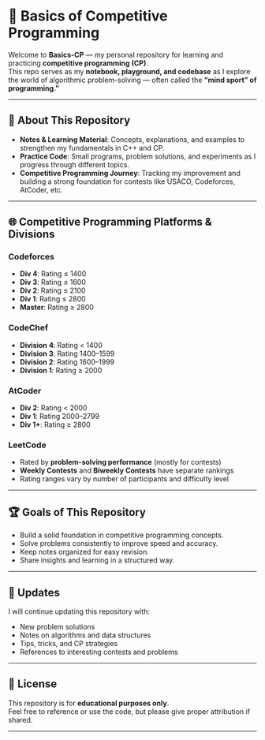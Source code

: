 # 📝 Basics of Competitive Programming

Welcome to **Basics-CP** — my personal repository for learning and practicing **competitive programming (CP)**.  
This repo serves as my **notebook, playground, and codebase** as I explore the world of algorithmic problem-solving — often called the **“mind sport” of programming.”**

---

## 🚀 About This Repository

- **Notes & Learning Material**: Concepts, explanations, and examples to strengthen my fundamentals in C++ and CP.  
- **Practice Code**: Small programs, problem solutions, and experiments as I progress through different topics.  
- **Competitive Programming Journey**: Tracking my improvement and building a strong foundation for contests like USACO, Codeforces, AtCoder, etc.

---

## 🌐 Competitive Programming Platforms & Divisions

### **Codeforces**
- **Div 4**: Rating ≤ 1400  
- **Div 3**: Rating ≤ 1600  
- **Div 2**: Rating ≤ 2100  
- **Div 1**: Rating ≤ 2800  
- **Master**: Rating ≥ 2800  

### **CodeChef**
- **Division 4**: Rating < 1400  
- **Division 3**: Rating 1400–1599  
- **Division 2**: Rating 1600–1999  
- **Division 1**: Rating ≥ 2000  

### **AtCoder**
- **Div 2**: Rating < 2000  
- **Div 1**: Rating 2000–2799  
- **Div 1+**: Rating ≥ 2800  

### **LeetCode**
- Rated by **problem-solving performance** (mostly for contests)  
- **Weekly Contests** and **Biweekly Contests** have separate rankings  
- Rating ranges vary by number of participants and difficulty level  

---

## 🏆 Goals of This Repository

- Build a solid foundation in competitive programming concepts.  
- Solve problems consistently to improve speed and accuracy.  
- Keep notes organized for easy revision.  
- Share insights and learning in a structured way.  

---

## 📝 Updates

I will continue updating this repository with:  

- New problem solutions  
- Notes on algorithms and data structures  
- Tips, tricks, and CP strategies  
- References to interesting contests and problems  

---

## 📜 License

This repository is for **educational purposes only**.  
Feel free to reference or use the code, but please give proper attribution if shared.

---